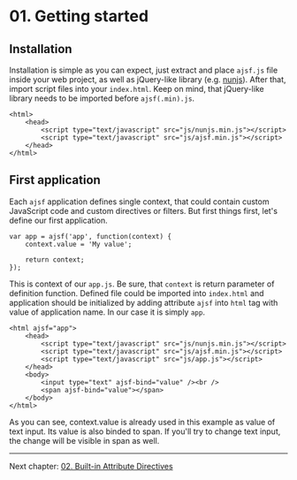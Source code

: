 # 01. Getting started

## Installation
Installation is simple as you can expect, just extract and place `ajsf.js` file inside your web project, as well as jQuery-like library (e.g. [nunjs](https://github.com/tvrzna/nunjs)).
After that, import script files into your `index.html`. Keep on mind, that jQuery-like library needs to be imported before `ajsf(.min).js`.

```
<html>
	<head>
		<script type="text/javascript" src="js/nunjs.min.js"></script>
		<script type="text/javascript" src="js/ajsf.min.js"></script>
	</head>
</html>
```

## First application
Each `ajsf` application defines single context, that could contain custom JavaScript code and custom directives or filters. But first things first, let's define our first application.


```
var app = ajsf('app', function(context) {
	context.value = 'My value';

	return context;
});
```
This is context of our `app.js`. Be sure, that `context` is return parameter of definition function. Defined file could be imported into `index.html` and application should be initialized by adding attribute `ajsf` into `html` tag with value of application name. In our case it is simply `app`.

```
<html ajsf="app">
	<head>
		<script type="text/javascript" src="js/nunjs.min.js"></script>
		<script type="text/javascript" src="js/ajsf.min.js"></script>
		<script type="text/javascript" src="js/app.js"></script>
	</head>
	<body>
		<input type="text" ajsf-bind="value" /><br />
		<span ajsf-bind="value"></span>
	</body>
</html>
```
As you can see, context.value is already used in this example as value of text input. Its value is also binded to span. If you'll try to change text input, the change will be visible in span as well.

---

Next chapter: [02. Built-in Attribute Directives](02.builtin-attribute-directives.md)